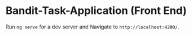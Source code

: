 # Bandit-Task-Application (Front End)

Run `ng serve` for a dev server and Navigate to `http://localhost:4200/`.
